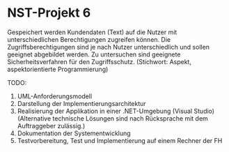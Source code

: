 NST-Projekt 6
========
Gespeichert werden Kundendaten (Text) auf die Nutzer mit unterschiedlichen 
Berechtigungen zugreifen können. Die Zugriffsberechtigungen sind je nach Nutzer 
unterschiedlich und sollen geeignet abgebildet werden. Zu untersuchen sind 
geeignete Sicherheitsverfahren für den Zugriffsschutz. 
(Stichwort: Aspekt, aspektorientierte Programmierung)


TODO:<br>
<ol>
	<li>UML-Anforderungsmodell</li>
	<li>Darstellung der Implementierungsarchitektur</li>
	<li>Realisierung der Applikation in einer .NET-Umgebung (Visual Studio)	<br>
    	(Alternative technische Lösungen sind nach Rücksprache mit dem 
    	Auftraggeber zulässig.) <br></li>
	<li>Dokumentation der Systementwicklung</li>
	<li>Testvorbereitung, Test und Implementierung auf einem Rechner der FH</li>
</ol>